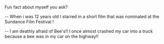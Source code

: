 Fun fact about myself you ask? 

-- When i was 12 years old I starred in a short film that was nominated at the Sundance Film Festival !

-- I am deathly afraid of Bee's!! I once almost crashed my car into a truck because a bee was in my car on the highway!! 